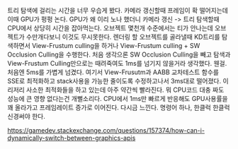 

트리 탐색에 걸리는 시간을 너무 우습게 봤다.
카메라 갱신할때 프레임이 확 떨어지는데 이때 GPU가 펑펑 논다. GPU가 왜 이리 노나 했더니 카메라 갱신 -> 트리 탐색할때 CPU에서 상당히 시간을 잡아먹는다.
오브젝트 몇천개 수준에서는 티가 안나는데 오브젝트가 수만개다보니 이것도 무시못한다.
렌더링 할 오브젝트를 골라낼때 KD트리를 탐색하면서 View-Frustum culling을 하거나 View-Frustum culling + SW Occlusion Culling을 수행한다.
처음 생각으론 SW Occlusion Culling을 빼고 탐색과 View-Frustum Culling만으로는 때려죽여도 1ms를 넘기지 않을거라 생각했다.
웬걸. 처음엔 5ms를 가볍게 넘겼다. 여기서 View-Frusutm과 AABB 교차테스트 함수를 SSE로 최적화하고 stack사용을 가능한 줄이도록 수정하고나서 3ms대로 떨어졌다.
이리저리 사소한 최적화들을 하고 있는데 아주 약간씩 빨라진다. 뭐 CPU코드 대충 짜도 성능에 큰 영향 없다는건 개뻘소리다.
CPU에서 1ms만 빠르게 반응해도 GPU사용률을 꽤 올라가고 프레임레이트 증가로 이어진다.
다시금 느낀다. 명령어 하나, 한클럭 한클럭 신경써야 한다.

https://gamedev.stackexchange.com/questions/157374/how-can-i-dynamically-switch-between-graphics-apis
